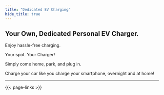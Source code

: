```yaml
---
title: "Dedicated EV Charging"
hide_title: true
---
```

## **Your Own, Dedicated Personal EV Charger.**

Enjoy hassle-free charging.

Your spot. Your Charger!

Simply come home, park, and plug in.

Charge your car like you charge your smartphone, overnight and at home!

---

{{< page-links >}}